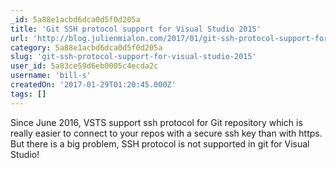 ```yaml
---
_id: 5a88e1acbd6dca0d5f0d205a
title: 'Git SSH protocol support for Visual Studio 2015'
url: 'http://blog.julienmialon.com/2017/01/git-ssh-protocol-support-for-visual-studio-2015/'
category: 5a88e1acbd6dca0d5f0d205a
slug: 'git-ssh-protocol-support-for-visual-studio-2015'
user_id: 5a83ce59d6eb0005c4ecda2c
username: 'bill-s'
createdOn: '2017-01-29T01:20:45.000Z'
tags: []
---
```


Since June 2016, VSTS support ssh protocol for Git repository which is really easier to connect to your repos with a secure ssh key than with https. But there is a big problem, SSH protocol is not supported in git for Visual Studio!

